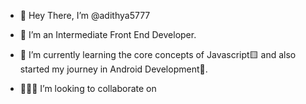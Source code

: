 - 👋 Hey There, I’m @adithya5777

- 👀 I’m an Intermediate Front End Developer.

- 🌱 I’m currently learning the core concepts of Javascript🟨 and also started my journey in Android Development🤖.

- 🧑🏽‍💻 I’m looking to collaborate on 


<!---
adithya5777/adithya5777 is a ✨ special ✨ repository because its `README.md` (this file) appears on your GitHub profile.
You can click the Preview link to take a look at your changes.
--->
